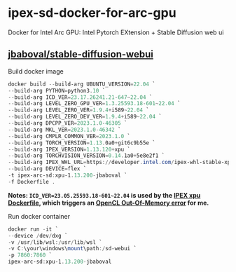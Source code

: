 # ipex-sd-docker-for-arc-gpu
Docker for Intel Arc GPU: Intel Pytorch EXtension + Stable Diffusion web ui

## [jbaboval/stable-diffusion-webui](https://github.com/jbaboval/stable-diffusion-webui)

Build docker image

```powershell
docker build --build-arg UBUNTU_VERSION=22.04 `
--build-arg PYTHON=python3.10 `
--build-arg ICD_VER=23.17.26241.21-647~22.04 `
--build-arg LEVEL_ZERO_GPU_VER=1.3.25593.18-601~22.04 `
--build-arg LEVEL_ZERO_VER=1.9.4+i589~22.04 `
--build-arg LEVEL_ZERO_DEV_VER=1.9.4+i589~22.04 `
--build-arg DPCPP_VER=2023.1.0-46305 `
--build-arg MKL_VER=2023.1.0-46342 `
--build-arg CMPLR_COMMON_VER=2023.1.0 `
--build-arg TORCH_VERSION=1.13.0a0+git6c9b55e `
--build-arg IPEX_VERSION=1.13.120+xpu `
--build-arg TORCHVISION_VERSION=0.14.1a0+5e8e2f1 `
--build-arg IPEX_WHL_URL=https://developer.intel.com/ipex-whl-stable-xpu `
--build-arg DEVICE=flex `
-t ipex-arc-sd:xpu-1.13.200-jbaboval `
-f Dockerfile .
```

**Notes: `ICD_VER=23.05.25593.18-601~22.04` is used by the [IPEX xpu Dockerfile](https://github.com/intel/intel-extension-for-pytorch/blob/e413ea5f4501ed9bfc9ff4040b46ff4ce8fca87a/docker/build.sh#L34), which triggers an [OpenCL Out-Of-Memory error](https://github.com/vladmandic/automatic/issues/1474) for me.**

Run docker container

```powershell
docker run -it `
--device /dev/dxg `
-v /usr/lib/wsl:/usr/lib/wsl `
-v C:\your\windows\mount\path:/sd-webui `
-p 7860:7860 `
ipex-arc-sd:xpu-1.13.200-jbaboval
```
